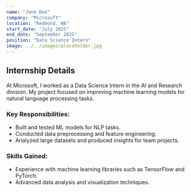 ```yaml
---
name: "Jane Doe"
company: "Microsoft"
location: "Redmond, WA"
start_date: "July 2025"
end_date: "September 2025"
position: "Data Science Intern"
image: ../../images/placeholder.jpg
---
```


## Internship Details

At Microsoft, I worked as a Data Science Intern in the AI and Research division. My project focused on improving machine learning models for natural language processing tasks.

### Key Responsibilities:
- Built and tested ML models for NLP tasks.
- Conducted data preprocessing and feature engineering.
- Analyzed large datasets and produced insights for team projects.

### Skills Gained:
- Experience with machine learning libraries such as TensorFlow and PyTorch.
- Advanced data analysis and visualization techniques.
